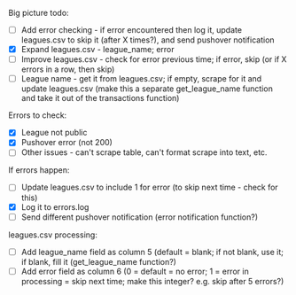 Big picture todo:

- [ ] Add error checking - if error encountered then log it, update leagues.csv to skip it (after X times?), and send pushover notification
- [x] Expand leagues.csv - league_name; error
- [ ] Improve leagues.csv - check for error previous time; if error, skip (or if X errors in a row, then skip)
- [ ] League name - get it from leagues.csv; if empty, scrape for it and update leagues.csv (make this a separate get_league_name function and take it out of the transactions function)

Errors to check:

- [x] League not public
- [x] Pushover error (not 200)
- [ ] Other issues - can't scrape table, can't format scrape into text, etc.

If errors happen:

- [ ] Update leagues.csv to include 1 for error (to skip next time - check for this)
- [x] Log it to errors.log
- [ ] Send different pushover notification (error notification function?)

leagues.csv processing:

- [ ] Add league_name field as column 5 (default = blank; if not blank, use it; if blank, fill it (get_league_name function?)
- [ ] Add error field as column 6 (0 = default = no error; 1 = error in processing = skip next time; make this integer?  e.g. skip after 5 errors?)
